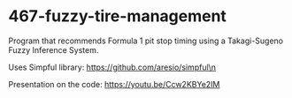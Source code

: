 # 467-fuzzy-tire-management
Program that recommends Formula 1 pit stop timing using a Takagi-Sugeno Fuzzy Inference System.

Uses Simpful library: https://github.com/aresio/simpful\n

Presentation on the code: https://youtu.be/Ccw2KBYe2IM
